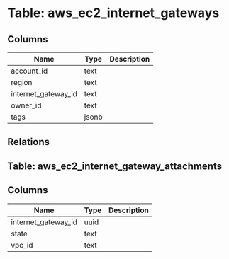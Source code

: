 
# Table: aws_ec2_internet_gateways

## Columns
| Name        | Type           | Description  |
| ------------- | ------------- | -----  |
|account_id|text||
|region|text||
|internet_gateway_id|text||
|owner_id|text||
|tags|jsonb||
## Relations
## Table: aws_ec2_internet_gateway_attachments

## Columns
| Name        | Type           | Description  |
| ------------- | ------------- | -----  |
|internet_gateway_id|uuid||
|state|text||
|vpc_id|text||
